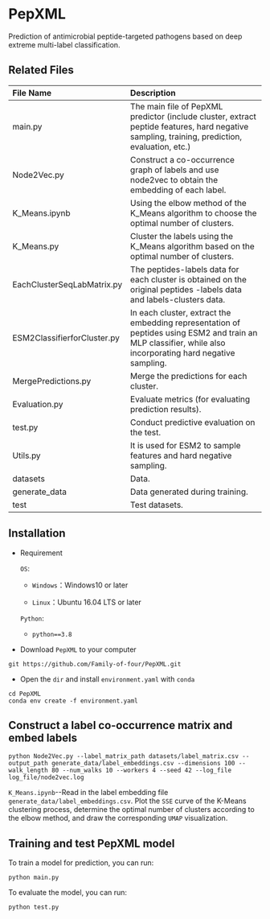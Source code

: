 # PepXML

Prediction of antimicrobial peptide-targeted pathogens based on deep extreme multi-label classification.



## Related Files

| **File Name**               | **Description**                                              |
| :-------------------------- | :----------------------------------------------------------- |
| main.py                     | The main file of PepXML predictor (include cluster, extract peptide features, hard negative sampling, training, prediction, evaluation, etc.) |
| Node2Vec.py                 | Construct a co-occurrence graph of labels and use node2vec to obtain the embedding of each label. |
| K_Means.ipynb               | Using the elbow method of the K_Means algorithm to choose the optimal number of clusters. |
| K_Means.py                  | Cluster the labels using the K_Means algorithm based on the optimal number of clusters. |
| EachClusterSeqLabMatrix.py  | The peptides-labels data for each cluster is obtained on the original peptides -labels data and labels-clusters data. |
| ESM2ClassifierforCluster.py | In each cluster, extract the embedding representation of peptides using ESM2 and train an MLP classifier, while also incorporating hard negative sampling. |
| MergePredictions.py         | Merge the predictions for each cluster.                      |
| Evaluation.py               | Evaluate metrics (for evaluating prediction results).        |
| test.py                     | Conduct predictive evaluation on the test.                   |
| Utils.py                    | It is used for ESM2 to sample features and hard negative sampling. |
| datasets                    | Data.                                                        |
| generate_data               | Data generated during training.                              |
| test                        | Test datasets.                                               |

## Installation

- Requirement

  `OS`:

  - `Windows`：Windows10 or later

  - `Linux`：Ubuntu 16.04 LTS or later

  `Python`:

  - `python==3.8`

- Download `PepXML` to your computer

```Linux
git https://github.com/Family-of-four/PepXML.git
```

- Open the `dir` and install `environment.yaml` with `conda`

```Linux
cd PepXML
conda env create -f environment.yaml
```

## Construct a label co-occurrence matrix and embed labels

```Linux
python Node2Vec.py --label_matrix_path datasets/label_matrix.csv --output_path generate_data/label_embeddings.csv --dimensions 100 --walk_length 80 --num_walks 10 --workers 4 --seed 42 --log_file log_file/node2vec.log
```



`K_Means.ipynb`--Read in the label embedding file `generate_data/label_embeddings.csv`. Plot the `SSE` curve of the K-Means clustering process, determine the optimal number of clusters according to the elbow method, and draw the corresponding `UMAP` visualization.



## Training and test PepXML model

To train a model for prediction, you can run:

```
python main.py
```

To evaluate the model, you can run:

```
python test.py
```







